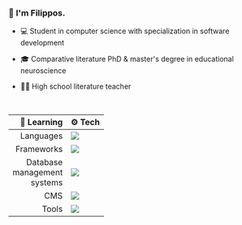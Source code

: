 ### 👋 I'm Filippos.

* 💻 Student in computer science with specialization in software development

* 🎓 Comparative literature PhD & master's degree in educational neuroscience

* 👨‍🏫 High school literature teacher
<br>

| 🌱 Learning   | ⚙️ Tech |
| --------------: | ------------- |
| Languages     | <a href="https://skillicons.dev"><img src="https://skillicons.dev/icons?i=cs,py,java,ts,php,html,css" /></a>|
| Frameworks | <a href="https://skillicons.dev"><img src="https://skillicons.dev/icons?i=angular,tailwind, bootstrap" /></a>|
| Database <br> management <br> systems | <a href="https://skillicons.dev"><img src="https://skillicons.dev/icons?i=mysql,postgres,mongodb" /></a>|
| CMS           | <a href="https://skillicons.dev"><img src="https://skillicons.dev/icons?i=wordpress" /></a>|
| Tools         | <a href="https://skillicons.dev"><img src="https://skillicons.dev/icons?i=vscode,visualstudio,eclipse" /></a>|

